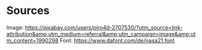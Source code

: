 # Sources
Image: https://pixabay.com/users/piro4d-2707530/?utm_source=link-attribution&amp;utm_medium=referral&amp;utm_campaign=image&amp;utm_content=1990298
Font: https://www.dafont.com/de/nasa21.font